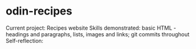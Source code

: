 # odin-recipes
Current project: Recipes website
Skills demonstrated: basic HTML - headings and paragraphs, lists, images and links; git commits throughout
Self-reflection:

